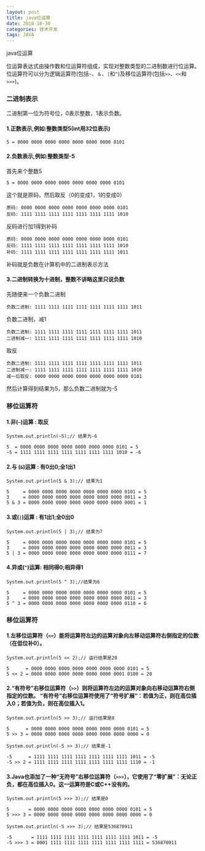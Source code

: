 ```yaml
---
layout: post
title: java位运算
date: 2018-10-30
categories: 技术开发
tags: JAVA
---
```

java位运算


位运算表达式由操作数和位运算符组成，实现对整数类型的二进制数进行位运算。位运算符可以分为逻辑运算符(包括`~`、`＆`、`|`和`^`)及移位运算符(包括`>>`、`<<`和`>>>`)。

### 二进制表示

二进制第一位为符号位，0表示整数，1表示负数。

#### 1.正数表示,例如:整数类型5(int用32位表示) 

```
5 = 0000 0000 0000 0000 0000 0000 0000 0101
```

#### 2.负数表示,例如:整数类型-5

首先来个整数5

```
5 = 0000 0000 0000 0000 0000 0000 0000 0101
```
这个就是原码，然后取反（0的变成1，1的变成0）

```
原码: 0000 0000 0000 0000 0000 0000 0000 0101
反码: 1111 1111 1111 1111 1111 1111 1111 1010
```

反码进行加1得到补码

```
原码: 0000 0000 0000 0000 0000 0000 0000 0101
反码: 1111 1111 1111 1111 1111 1111 1111 1010
补码: 1111 1111 1111 1111 1111 1111 1111 1011
```
补码就是负数在计算机中的二进制表示方法

#### 3.二进制转换为十进制，整数不讲略这里只说负数

先随便来一个负数二进制

```
负数二进制: 1111 1111 1111 1111 1111 1111 1111 1011
```
负数二进制，减1

```
负数二进制: 1111 1111 1111 1111 1111 1111 1111 1011
二进制减一: 1111 1111 1111 1111 1111 1111 1111 1010
```
取反

```
负数二进制: 1111 1111 1111 1111 1111 1111 1111 1011
二进制减一: 1111 1111 1111 1111 1111 1111 1111 1010
减一后取反: 0000 0000 0000 0000 0000 0000 0000 0101
```
然后计算得到结果为5，那么负数二进制就为-5


### 移位运算符

#### 1.非(`~`)运算	: 取反

```
System.out.println(~5);// 结果为-6 

5  = 0000 0000 0000 0000 0000 0000 0000 0101 = 5
~5 = 1111 1111 1111 1111 1111 1111 1111 1010 = -6
```

#### 2.与 (`&`)运算	: 有0出0;全1出1

```
System.out.println(5 & 3);// 结果为1

5     = 0000 0000 0000 0000 0000 0000 0000 0101 = 5
3     = 0000 0000 0000 0000 0000 0000 0000 0011 = 3
5 & 3 = 0000 0000 0000 0000 0000 0000 0000 0001 = 1
```

#### 3.或(`|`)运算	: 有1出1;全0出0

```
System.out.println(5 | 3);// 结果为7

5     = 0000 0000 0000 0000 0000 0000 0000 0101 = 5
3     = 0000 0000 0000 0000 0000 0000 0000 0011 = 3
5 | 3 = 0000 0000 0000 0000 0000 0000 0000 0111 = 7
```

#### 4.异或(`^`)运算: 相同得0;相异得1

```
System.out.println(5 ^ 3);//结果为6 

5     = 0000 0000 0000 0000 0000 0000 0000 0101 = 5
3     = 0000 0000 0000 0000 0000 0000 0000 0011 = 3
5 ^ 3 = 0000 0000 0000 0000 0000 0000 0000 0110 = 6
```

### 移位运算符

#### 1.左移位运算符（`<<`）能将运算符左边的运算对象向左移动运算符右侧指定的位数（在低位补0）。 

```
System.out.println(5 << 2);// 运行结果是20

5      = 0000 0000 0000 0000 0000 0000 0000 0101 = 5
5 << 2 = 0000 0000 0000 0000 0000 0000 0001 0100 = 20
```

#### 2.“有符号”右移位运算符（`>>`）则将运算符左边的运算对象向右移动运算符右侧指定的位数。 “有符号”右移位运算符使用了“符号扩展”：若值为正，则在高位插入0；若值为负，则在高位插入1。

```
System.out.println(5 >> 3);// 运行结果是0

5      = 0000 0000 0000 0000 0000 0000 0000 0101 = 5
5 >> 3 = 0000 0000 0000 0000 0000 0000 0000 0000 = 0

System.out.println(-5 >> 3);// 结果是-1

-5      = 1111 1111 1111 1111 1111 1111 1111 1011 = -5
-5 >> 2 = 1111 1111 1111 1111 1111 1111 1111 1110 = -1
```

#### 3.Java也添加了一种“无符号”右移位运算符（`>>>`），它使用了“零扩展”：无论正负，都在高位插入0。这一运算符是C或C++没有的。

```
System.out.println(5 >>> 3);// 结果是0

5       = 0000 0000 0000 0000 0000 0000 0000 0101 = 5
5 >>> 3 = 0000 0000 0000 0000 0000 0000 0000 0000 = 0

System.out.println(-5 >>> 3);// 结果是536870911

-5       = 1111 1111 1111 1111 1111 1111 1111 1011 = -5
-5 >>> 3 = 0001 1111 1111 1111 1111 1111 1111 1111 = 536870911
```

